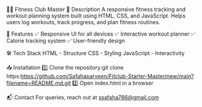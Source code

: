 
🏋️‍♂️ Fitness Club Master
📌 Description
A responsive fitness tracking and workout planning system built using HTML, CSS, and JavaScript. Helps users log workouts, track progress, and plan fitness routines.

🚀 Features
✅ Responsive UI for all devices
✅ Interactive workout planner
✅ Calorie tracking system
✅ User-friendly design

🛠️ Tech Stack
HTML - Structure
CSS - Styling
JavaScript - Interactivity

📥 Installation
1️⃣ Clone the repository:git clone https:https://github.com/Safahaparveen/Fitclub-Starter-Master/new/main?filename=README.md.git
2️⃣ Open index.html in a browser

📬 Contact
For queries, reach out at ssafaha786@gmail.com

